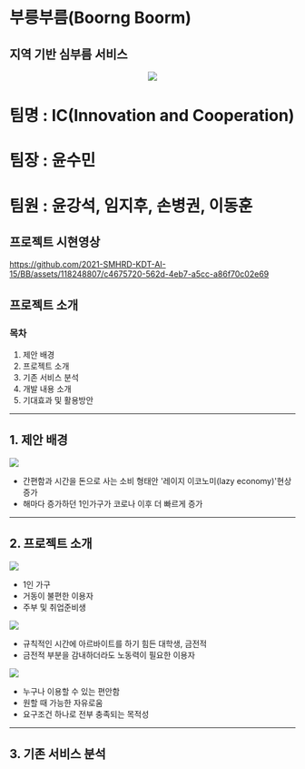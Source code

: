 # 부릉부름(Boorng Boorm)
## 지역 기반 심부름 서비스 
<p align="center">
  <img src="https://github.com/2021-SMHRD-KDT-AI-15/BB/assets/118248807/c6a8c41d-1280-44cd-9dd3-8ab2f5054454">
</p>

# 팀명 : IC(Innovation and Cooperation)
# 팀장 : 윤수민
# 팀원 : 윤강석, 임지후, 손병권, 이동훈

## 프로젝트 시현영상
https://github.com/2021-SMHRD-KDT-AI-15/BB/assets/118248807/c4675720-562d-4eb7-a5cc-a86f70c02e69
## 프로젝트 소개
### 목차
 1. 제안 배경
 2. 프로젝트 소개
 3. 기존 서비스 분석
 4. 개발 내용 소개
 5. 기대효과 및 활용방안

___

## 1. 제안 배경
<img src="https://github.com/2021-SMHRD-KDT-AI-15/BB/assets/118248807/d8b63b6c-260d-495b-9058-2bcab1c57623">

- 간편함과 시간을 돈으로 사는 소비 형태안 '레이지 이코노미(lazy economy)'현상 증가
- 해마다 증가하던 1인가구가 코로나 이후 더 빠르게 증가

___

## 2. 프로젝트 소개

<img src="https://github.com/2021-SMHRD-KDT-AI-15/BB/assets/118248807/d8b63b6c-260d-495b-9058-2bcab1c57623">

- 1인 가구
- 거동이 불편한 이용자
- 주부 및 취업준비생

<img src="https://github.com/2021-SMHRD-KDT-AI-15/BB/assets/118248807/e96961ed-7d3a-42f5-9fc3-cdb86557876c">

- 규칙적인 시간에 아르바이트를 하기 힘든 대학생, 금전적
- 금전적 부분을 감내하더라도 노동력이 필요한 이용자

<img src="https://github.com/2021-SMHRD-KDT-AI-15/BB/assets/118248807/3469b8d9-5143-42da-beb8-174af4f1364c">

- 누구나 이용할 수 있는 편안함
- 원할 때 가능한 자유로움
- 요구조건 하나로 전부 충족되는 목적성

___

## 3. 기존 서비스 분석
  
